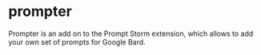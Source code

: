 # prompter
Prompter is an add on to the Prompt Storm extension, which allows to add your own set of prompts for Google Bard.
